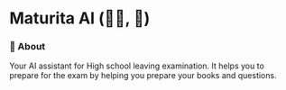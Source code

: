 # Maturita AI (👨‍🎓, 🧠)

### 👋 About

Your AI assistant for High school leaving examination. It helps you to prepare for the exam by helping you prepare your books and questions.

